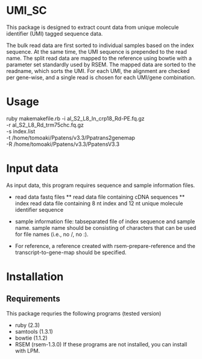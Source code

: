 # UMI_SC
This package is designed to extract count data from unique molecule identifier (UMI) tagged
sequence data.

The bulk read data are first sorted to individual samples based on the index sequence.
At the same time, the UMI sequence is prepended to the read name.
The split read data are mapped to the reference using bowtie with a parameter set standardly
used by RSEM.
The mapped data are sorted to the readname, which sorts the UMI.
For each UMI, the alignment are checked per gene-wise, and a single read is chosen for each UMI/gene combination.


# Usage

   ruby makemakefile.rb -i al_S2_L8_In_crp18_Rd-PE.fq.gz \
              -r al_S2_L8_Rd_trm75chc.fq.gz \
              -s index.list \
              -t /home/tomoaki/Ppatens/v3.3/Ppatrans2genemap \
              -R /home/tomoaki/Ppatens/v3.3/PpatensV3.3 

# Input data
As input data, this program requires sequence and sample information files. 
* read data fastq files
** read data file containing cDNA sequences 
** index read data file containing 8 nt index and 12 nt unique molecule identifier sequence
* sample information file: tabseparated file of index sequence and sample name. sample name should be consisting of characters that can be used for file names (i.e., no /, no :).

* For reference, a reference created with rsem-prepare-reference and the transcript-to-gene-map
should be specified.


# Installation

## Requirements
This package requries the following programs (tested version)
* ruby (2.3)
* samtools (1.3.1)
* bowtie (1.1.2)
* RSEM (rsem-1.3.0)
If these programs are not installed, you can install with LPM.


